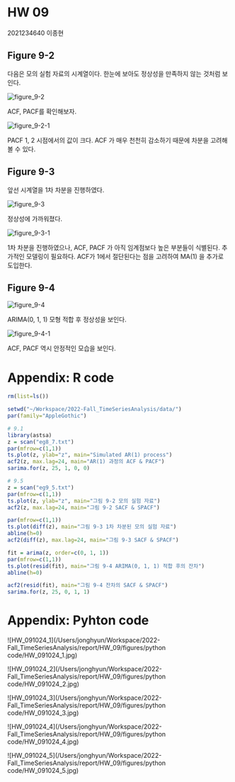 # HW 09

2021234640 이종현



## Figure 9-2

다음은 모의 실험 자료의 시계열이다. 한눈에 보아도 정상성을 만족하지 않는 것처럼 보인다.

![figure_9-2](/Users/jonghyun/Workspace/2022-Fall_TimeSeriesAnalysis/report/HW_09/figures/figure_9-2.png)

ACF, PACF를 확인해보자.

![figure_9-2-1](/Users/jonghyun/Workspace/2022-Fall_TimeSeriesAnalysis/report/HW_09/figures/figure_9-2-1.png)

PACF 1, 2 시점에서의 값이 크다. ACF 가 매우 천천히 감소하기 때문에 차분을 고려해볼 수 있다. 



## Figure 9-3

앞선 시계열을 1차 차분을 진행하였다. 

![figure_9-3](/Users/jonghyun/Workspace/2022-Fall_TimeSeriesAnalysis/report/HW_09/figures/figure_9-3.png)



정상성에 가까워졌다.

![figure_9-3-1](/Users/jonghyun/Workspace/2022-Fall_TimeSeriesAnalysis/report/HW_09/figures/figure_9-3-1.png)

1차 차분을 진행하였으나, ACF, PACF 가 아직 임계점보다 높은 부분들이 식별된다. 추가적인 모델링이 필요하다. ACF가 1에서 절단된다는 점을 고려하여 MA(1) 을 추가로 도입한다. 



## Figure 9-4

![figure_9-4](/Users/jonghyun/Workspace/2022-Fall_TimeSeriesAnalysis/report/HW_09/figures/figure_9-4.png)

ARIMA(0, 1, 1) 모형 적합 후 정상성을 보인다.

![figure_9-4-1](/Users/jonghyun/Workspace/2022-Fall_TimeSeriesAnalysis/report/HW_09/figures/figure_9-4-1.png)

ACF, PACF 역시 안정적인 모습을 보인다. 



# Appendix: R code

```R
rm(list=ls())

setwd("~/Workspace/2022-Fall_TimeSeriesAnalysis/data/")
par(family="AppleGothic")

# 9.1
library(astsa)
z = scan("eg8_7.txt")
par(mfrow=c(1,1))
ts.plot(z, ylab="z", main="Simulated AR(1) process")
acf2(z, max.lag=24, main="AR(1) 과정의 ACF & PACF")
sarima.for(z, 25, 1, 0, 0)

# 9.5
z = scan("eg9_5.txt")
par(mfrow=c(1,1))
ts.plot(z, ylab="z", main="그림 9-2 모의 실험 자료")
acf2(z, max.lag=24, main="그림 9-2 SACF & SPACF")

par(mfrow=c(1,1))
ts.plot(diff(z), main="그림 9-3 1차 차분된 모의 실험 자료")
abline(h=0)
acf2(diff(z), max.lag=24, main="그림 9-3 SACF & SPACF")

fit = arima(z, order=c(0, 1, 1))
par(mfrow=c(1,1))
ts.plot(resid(fit), main="그림 9-4 ARIMA(0, 1, 1) 적합 후의 잔차")
abline(h=0)

acf2(resid(fit), main="그림 9-4 잔차의 SACF & SPACF")
sarima.for(z, 25, 0, 1, 1)
```



# Appendix: Pyhton code

![HW_091024_1](/Users/jonghyun/Workspace/2022-Fall_TimeSeriesAnalysis/report/HW_09/figures/python code/HW_091024_1.jpg)

![HW_091024_2](/Users/jonghyun/Workspace/2022-Fall_TimeSeriesAnalysis/report/HW_09/figures/python code/HW_091024_2.jpg)

![HW_091024_3](/Users/jonghyun/Workspace/2022-Fall_TimeSeriesAnalysis/report/HW_09/figures/python code/HW_091024_3.jpg)

![HW_091024_4](/Users/jonghyun/Workspace/2022-Fall_TimeSeriesAnalysis/report/HW_09/figures/python code/HW_091024_4.jpg)

![HW_091024_5](/Users/jonghyun/Workspace/2022-Fall_TimeSeriesAnalysis/report/HW_09/figures/python code/HW_091024_5.jpg)